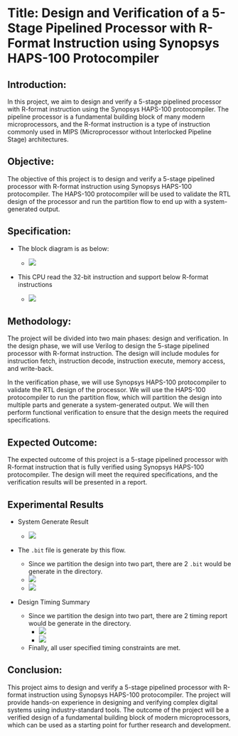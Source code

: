 # Title: Design and Verification of a 5-Stage Pipelined Processor with R-Format Instruction using Synopsys HAPS-100 Protocompiler

## Introduction:
In this project, we aim to design and verify a 5-stage pipelined processor with R-format instruction using the Synopsys HAPS-100 protocompiler. The pipeline processor is a fundamental building block of many modern microprocessors, and the R-format instruction is a type of instruction commonly used in MIPS (Microprocessor without Interlocked Pipeline Stage) architectures.

## Objective:
The objective of this project is to design and verify a 5-stage pipelined processor with R-format instruction using Synopsys HAPS-100 protocompiler. The HAPS-100 protocompiler will be used to validate the RTL design of the processor and run the partition flow to end up with a system-generated output.

## Specification:

+ The block diagram is as below:
    + ![](https://i.imgur.com/yWWlmaw.png)

+ This CPU read the 32-bit instruction and support below R-format instructions
    + ![](https://i.imgur.com/mj3dEyU.png)


## Methodology:
The project will be divided into two main phases: design and verification. In the design phase, we will use Verilog to design the 5-stage pipelined processor with R-format instruction. The design will include modules for instruction fetch, instruction decode, instruction execute, memory access, and write-back.

In the verification phase, we will use Synopsys HAPS-100 protocompiler to validate the RTL design of the processor. We will use the HAPS-100 protocompiler to run the partition flow, which will partition the design into multiple parts and generate a system-generated output. We will then perform functional verification to ensure that the design meets the required specifications.

## Expected Outcome:
The expected outcome of this project is a 5-stage pipelined processor with R-format instruction that is fully verified using Synopsys HAPS-100 protocompiler. The design will meet the required specifications, and the verification results will be presented in a report.

## Experimental Results

+ System Generate Result
    + ![](https://i.imgur.com/wKAJvV6.png)
+ The `.bit` file is generate by this flow.
    + Since we partition the design into two part, there are 2 `.bit` would be generate in the directory.
    + ![](https://i.imgur.com/GV7Rm0L.png)
    + ![](https://i.imgur.com/adOuqju.png)

+ Design Timing Summary
    + Since we partition the design into two part, there are 2 timing report would be generate in the directory.
        + ![](https://i.imgur.com/czDzdkG.png)
        + ![](https://i.imgur.com/FWv3GKr.png)
    + Finally, all user specified timing constraints are met.

## Conclusion:
This project aims to design and verify a 5-stage pipelined processor with R-format instruction using Synopsys HAPS-100 protocompiler. The project will provide hands-on experience in designing and verifying complex digital systems using industry-standard tools. The outcome of the project will be a verified design of a fundamental building block of modern microprocessors, which can be used as a starting point for further research and development.
